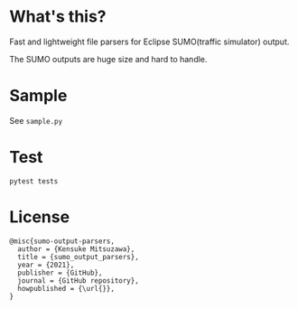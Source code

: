 # What's this?

Fast and lightweight file parsers for Eclipse SUMO(traffic simulator) output.

The SUMO outputs are huge size and hard to handle.



# Sample

See `sample.py`

# Test

```
pytest tests
```

# License

```
@misc{sumo-output-parsers,
  author = {Kensuke Mitsuzawa},
  title = {sumo_output_parsers},
  year = {2021},
  publisher = {GitHub},
  journal = {GitHub repository},
  howpublished = {\url{}},
}
```